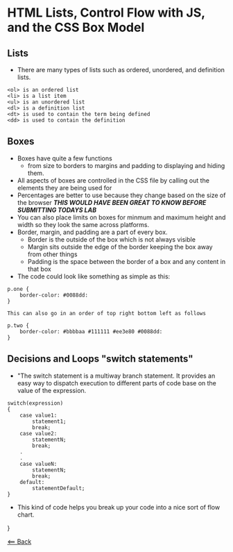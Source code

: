 <!--Some of these notes come from my previous notes taken in 102 and form the John Ducket HTML and JavaScript books-->

# HTML Lists, Control Flow with JS, and the CSS Box Model

## Lists
- There are many types of lists such as ordered, unordered, and definition lists.


```
<ol> is an ordered list
<li> is a list item
<ul> is an unordered list
<dl> is a definition list
<dt> is used to contain the term being defined
<dd> is used to contain the definition
```

## Boxes
- Boxes have quite a few functions
  - from size to borders to margins and padding to displaying and hiding them.
- All aspects of boxes are controlled in the CSS file by calling out the elements they are being used for 
- Percentages are better to use because they change based on the size of the browser ***THIS WOULD HAVE BEEN GREAT TO KNOW BEFORE SUBMITTING TODAYS LAB***
- You can also place limits on boxes for minmum and maximum height and width so they look the same across platforms.
- Border, margin, and padding are a part of every box.
  - Border is the outside of the box which is not always visible
  - Margin sits outside the edge of the border keeping the box away from other things
  - Padding is the space between the border of a box and any content in that box
- The code could look like something as simple as this:


```
p.one {
    border-color: #0088dd:
}

This can also go in an order of top right bottom left as follows

p.two {
    border-color: #bbbbaa #111111 #ee3e80 #0088dd:
}

```


<!-- https://www.geeksforgeeks.org/decision-making-javaif-else-switch-break-continue-jump/#switch-case helped me with the definition -->
## Decisions and Loops "switch statements"
- "The switch statement is a multiway branch statement. It provides an easy way to dispatch execution to different parts of code base on the value of the expression.

```
switch(expression)
{
    case value1:
        statement1;
        break;
    case value2:
        statementN;
        break;
    .
    .
    case valueN:
        statementN;
        break;
    default:
        statementDefault;
}
```

- This kind of code helps you break up your code into a nice sort of flow chart. 

}


[<== Back](README.md)